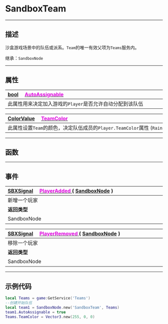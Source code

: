 # SandboxTeam
------------------------------------------------------------------------------------------
## 描述

沙盒游戏场景中的队伍或派系。`Team`的唯一有效父项为`Teams`服务内。

继承：`SandboxNode` 

------------------------------------------------------------------------------------------
## 属性

|<div style="width:1000px">[bool](/Api/DataType/Bool.md) &emsp;[<font color="dd00dd">AutoAssignable</font>](/Api/Class/GamePlay/SandboxTeam_F/AutoAssignable.md)</div>|
|:---|
|此属性用来决定加入游戏的`Player`是否允许自动分配到该队伍|

|<div style="width:1000px">[ColorValue](/Api/DataType/ColourValue.md) &emsp;[<font color="dd00dd">TeamColor</font>](/Api/Class/GamePlay/SandboxTeam_F/TeamColor.md)</div>|
|:---|
|此属性设置`Team`的颜色，决定队伍成员的`Player.TeamColor`属性   (`Rainbow::ColorQuad`)|

------------------------------------------------------------------------------------------
## 函数

------------------------------------------------------------------------------------------
## 事件
|<div style="width:500px">[SBXSignal](/Api/Parameter/SBXSignal.md) &emsp;[<font color="dd00dd">PlayerAdded</font> ](/Api/Class/GamePlay/SandboxTeam_F/PlayerAdded.md) ( [SandboxNode](/Api/Class/NoType/SandboxNode.md) )</div>|<div style="width:698px"></div>|
|:---|:---|
|新增一个玩家||
|**返回类型**|**概要**|
|SandboxNode|玩家节点对象|

|<div style="width:500px">[SBXSignal](/Api/Parameter/SBXSignal.md) &emsp;[<font color="dd00dd">PlayerRemoved</font> ](/Api/Class/GamePlay/SandboxTeam_F/SendChatText.md) ( [SandboxNode](/Api/Class/NoType/SandboxNode.md) )</div>|<div style="width:698px"></div>|
|:---|:---|
|移除一个玩家||
|**返回类型**|**概要**|
|SandboxNode|玩家节点对象|

------------------------------------------------------------------------------------------
## 示例代码

```lua
local Teams = game:GetService('Teams')
--创建开始队伍
local team1 = SandboxNode.new('SandboxTeam', Teams)
team1.AutoAssignable = true
Teams.TeamColor = Vector3.new(255, 0, 0)
```